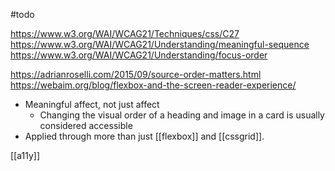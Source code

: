 #todo

https://www.w3.org/WAI/WCAG21/Techniques/css/C27
https://www.w3.org/WAI/WCAG21/Understanding/meaningful-sequence
https://www.w3.org/WAI/WCAG21/Understanding/focus-order

https://adrianroselli.com/2015/09/source-order-matters.html
https://webaim.org/blog/flexbox-and-the-screen-reader-experience/

- Meaningful affect, not just affect
	- Changing the visual order of a heading and image in a card is usually considered accessible
- Applied through more than just [[flexbox]] and [[cssgrid]].

[[a11y]]